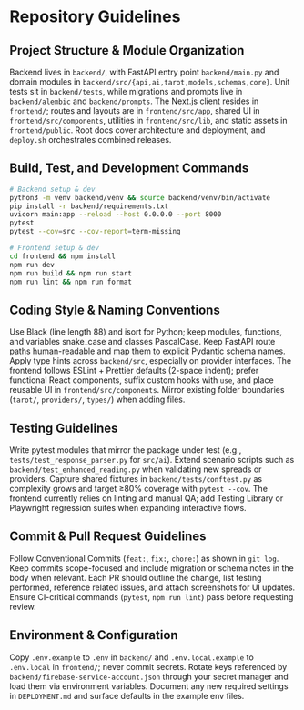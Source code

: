 # Repository Guidelines

## Project Structure & Module Organization
Backend lives in `backend/`, with FastAPI entry point `backend/main.py` and domain modules in `backend/src/{api,ai,tarot,models,schemas,core}`. Unit tests sit in `backend/tests`, while migrations and prompts live in `backend/alembic` and `backend/prompts`. The Next.js client resides in `frontend/`; routes and layouts are in `frontend/src/app`, shared UI in `frontend/src/components`, utilities in `frontend/src/lib`, and static assets in `frontend/public`. Root docs cover architecture and deployment, and `deploy.sh` orchestrates combined releases.

## Build, Test, and Development Commands
```bash
# Backend setup & dev
python3 -m venv backend/venv && source backend/venv/bin/activate
pip install -r backend/requirements.txt
uvicorn main:app --reload --host 0.0.0.0 --port 8000
pytest
pytest --cov=src --cov-report=term-missing

# Frontend setup & dev
cd frontend && npm install
npm run dev
npm run build && npm run start
npm run lint && npm run format
```

## Coding Style & Naming Conventions
Use Black (line length 88) and isort for Python; keep modules, functions, and variables snake_case and classes PascalCase. Keep FastAPI route paths human-readable and map them to explicit Pydantic schema names. Apply type hints across `backend/src`, especially on provider interfaces. The frontend follows ESLint + Prettier defaults (2-space indent); prefer functional React components, suffix custom hooks with `use`, and place reusable UI in `frontend/src/components`. Mirror existing folder boundaries (`tarot/`, `providers/`, `types/`) when adding files.

## Testing Guidelines
Write pytest modules that mirror the package under test (e.g., `tests/test_response_parser.py` for `src/ai`). Extend scenario scripts such as `backend/test_enhanced_reading.py` when validating new spreads or providers. Capture shared fixtures in `backend/tests/conftest.py` as complexity grows and target ≥80% coverage with `pytest --cov`. The frontend currently relies on linting and manual QA; add Testing Library or Playwright regression suites when expanding interactive flows.

## Commit & Pull Request Guidelines
Follow Conventional Commits (`feat:`, `fix:`, `chore:`) as shown in `git log`. Keep commits scope-focused and include migration or schema notes in the body when relevant. Each PR should outline the change, list testing performed, reference related issues, and attach screenshots for UI updates. Ensure CI-critical commands (`pytest`, `npm run lint`) pass before requesting review.

## Environment & Configuration
Copy `.env.example` to `.env` in `backend/` and `.env.local.example` to `.env.local` in `frontend/`; never commit secrets. Rotate keys referenced by `backend/firebase-service-account.json` through your secret manager and load them via environment variables. Document any new required settings in `DEPLOYMENT.md` and surface defaults in the example env files.
